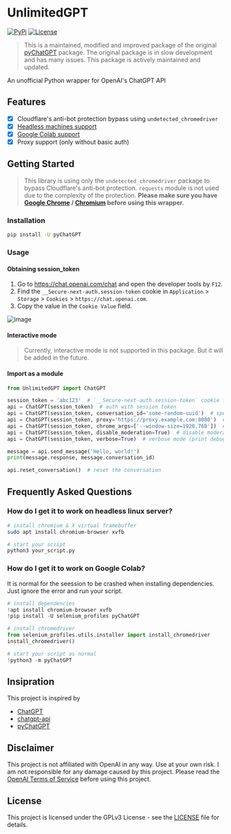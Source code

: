 # UnlimitedGPT

[![PyPi](https://img.shields.io/pypi/v/UnlimitedGPT.svg)](https://pypi.python.org/pypi/UnlimitedGPT)
[![License](https://img.shields.io/github/license/Sxvxgee/UnlimitedGPT.svg?color=green)](https://github.com/Sxvxgee/UnlimitedGPT/blob/main/LICENSE)

> This is a maintained, modified and improved package of the original [pyChatGPT](https://github.com/terry3041/pyChatGPT) package. The original package is in slow development and has many issues. This package is actively maintained and updated.

An unofficial Python wrapper for OpenAI's ChatGPT API

## Features

-   [x] Cloudflare's anti-bot protection bypass using `undetected_chromedriver`
-   [x] [Headless machines support](#how-do-i-get-it-to-work-on-headless-linux-server)
-   [x] [Google Colab support](#how-do-i-get-it-to-work-on-google-colab)
-   [x] Proxy support (only without basic auth)

## Getting Started

> This library is using only the `undetected_chromedriver` package to bypass Cloudflare's anti-bot protection. `requests` module is not used due to the complexity of the protection. **Please make sure you have [Google Chrome](https://www.google.com/chrome/) / [Chromium](https://www.chromium.org/) before using this wrapper.**

### Installation

```bash
pip install -U pyChatGPT
```

### Usage

#### Obtaining session_token

1. Go to https://chat.openai.com/chat and open the developer tools by `F12`.
2. Find the `__Secure-next-auth.session-token` cookie in `Application` > `Storage` > `Cookies` > `https://chat.openai.com`.
3. Copy the value in the `Cookie Value` field.

![image](https://user-images.githubusercontent.com/19218518/206170122-61fbe94f-4b0c-4782-a344-e26ac0d4e2a7.png)

#### Interactive mode

> Currently, interactive mode is not supported in this package. But it will be added in the future.

#### Import as a module

```python
from UnlimitedGPT import ChatGPT

session_token = 'abc123'  # `__Secure-next-auth.session-token` cookie from https://chat.openai.com/chat
api = ChatGPT(session_token)  # auth with session token
api = ChatGPT(session_token, conversation_id='some-random-uuid')  # specify conversation id
api = ChatGPT(session_token, proxy='https://proxy.example.com:8080')  # specify proxy
api = ChatGPT(session_token, chrome_args=['--window-size=1920,768'])  # specify chrome args
api = ChatGPT(session_token, disable_moderation=True)  # disable moderation
api = ChatGPT(session_token, verbose=True)  # verbose mode (print debug messages)

message = api.send_message('Hello, world!')
print(message.response, message.conversation_id)

api.reset_conversation()  # reset the conversation
```

## Frequently Asked Questions

### How do I get it to work on headless linux server?

```bash
# install chromium & X virtual framebuffer
sudo apt install chromium-browser xvfb

# start your script
python3 your_script.py
```

### How do I get it to work on Google Colab?

It is normal for the seession to be crashed when installing dependencies. Just ignore the error and run your script.

```python
# install dependencies
!apt install chromium-browser xvfb
!pip install -U selenium_profiles pyChatGPT

# install chromedriver
from selenium_profiles.utils.installer import install_chromedriver
install_chromedriver()
```

```python
# start your script as normal
!python3 -m pyChatGPT
```

## Insipration

This project is inspired by

-   [ChatGPT](https://github.com/acheong08/ChatGPT)
-   [chatgpt-api](https://github.com/transitive-bullshit/chatgpt-api)
-   [pyChatGPT](https://github.com/terry3041/pyChatGPT)

## Disclaimer

This project is not affiliated with OpenAI in any way. Use at your own risk. I am not responsible for any damage caused by this project. Please read the [OpenAI Terms of Service](https://beta.openai.com/terms) before using this project.

## License

This project is licensed under the GPLv3 License - see the [LICENSE](LICENSE) file for details.
